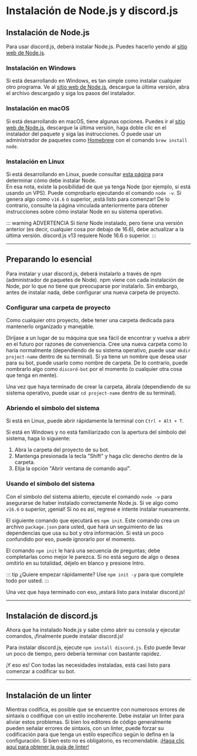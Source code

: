 # Instalación de Node.js y discord.js

## Instalación de Node.js

Para usar discord.js, deberá instalar Node.js. Puedes hacerlo yendo al [sitio web de Node.js](https://nodejs.org/).

### Instalación en Windows

Si está desarrollando en Windows, es tan simple como instalar cualquier otro programa. Ve al [sitio web de Node.js](https://nodejs.org/), descargue la última versión, abra el archivo descargado y siga los pasos del instalador.

### Instalación en macOS

Si está desarrollando en macOS, tiene algunas opciones. Puedes ir al [sitio web de Node.js](https://nodejs.org/), descargue la última versión, haga doble clic en el instalador del paquete y siga las instrucciones. O puede usar un administrador de paquetes como [Homebrew](https://brew.sh/) con el comando `brew install node`.

### Instalación en Linux

Si está desarrollando en Linux, puede consultar [esta página](https://nodejs.org/en/download/package-manager/) para determinar cómo debe instalar Node.<br />En esa nota, existe la posibilidad de que ya tenga Node \(por ejemplo, si está usando un VPS\). Puede comprobarlo ejecutando el comando `node -v`. Si genera algo como `v16.6` o superior, ¡está listo para comenzar! De lo contrario, consulte la página vinculada anteriormente para obtener instrucciones sobre cómo instalar Node en su sistema operativo.

::: warning ADVERTENCIA
Si _tiene_ Node instalado, pero tiene una versión anterior \(es decir, cualquier cosa por debajo de 16.6\), debe actualizar a la última versión. discord.js v13 requiere Node 16.6 o superior.
:::

---

## Preparando lo esencial

Para instalar y usar discord.js, deberá instalarlo a través de npm \(administrador de paquetes de Node\). npm viene con cada instalación de Node, por lo que no tiene que preocuparse por instalarlo. Sin embargo, antes de instalar nada, debe configurar una nueva carpeta de proyecto.

### Configurar una carpeta de proyecto

Como cualquier otro proyecto, debe tener una carpeta dedicada para mantenerlo organizado y manejable.

Diríjase a un lugar de su máquina que sea fácil de encontrar y vuelva a abrir en el futuro por razones de conveniencia. Cree una nueva carpeta como lo haría normalmente (dependiendo de su sistema operativo, puede usar `mkdir project-name` dentro de su terminal).  Si ya tiene un nombre que desea usar para su bot, puede usarlo como nombre de carpeta. De lo contrario, puede nombrarlo algo como `discord-bot` por el momento \(o cualquier otra cosa que tenga en mente\).

Una vez que haya terminado de crear la carpeta, ábrala (dependiendo de su sistema operativo, puede usar `cd project-name` dentro de su terminal).

### Abriendo el símbolo del sistema

Si está en Linux, puede abrir rápidamente la terminal con `Ctrl + Alt + T`.

Si está en Windows y no está familiarizado con la apertura del símbolo del sistema, haga lo siguiente:

1. Abra la carpeta del proyecto de su bot.
2. Mantenga presionada la tecla "Shift" y haga clic derecho dentro de la carpeta.
3. Elija la opción "Abrir ventana de comando aquí".

### Usando el símbolo del sistema

Con el símbolo del sistema abierto, ejecute el comando `node -v` para asegurarse de haber instalado correctamente Node.js. Si ve algo como `v16.6` o superior, ¡genial! Si no es así, regrese e intente instalar nuevamente.

El siguiente comando que ejecutará es `npm init`. Este comando crea un archivo `package.json` para usted, que hará un seguimiento de las dependencias que usa su bot y otra información. Si está un poco confundido por eso, puede ignorarlo por el momento.

El comando `npm init` le hará una secuencia de preguntas; debe completarlas como mejor le parezca. Si no está seguro de algo o desea omitirlo en su totalidad, déjelo en blanco y presione Intro.

::: tip
¿Quiere empezar rápidamente? Use `npm init -y` para que complete todo por usted.
:::

Una vez que haya terminado con eso, ¡estará listo para instalar discord.js!

---

## Instalación de discord.js

Ahora que ha instalado Node.js y sabe cómo abrir su consola y ejecutar comandos, ¡finalmente puede instalar discord.js!

Para instalar discord.js, ejecute `npm install discord.js`. Esto puede llevar un poco de tiempo, pero debería terminar con bastante rapidez.

¡Y eso es! Con todas las necesidades instaladas, está casi listo para comenzar a codificar su bot.

---

## Instalación de un linter

Mientras codifica, es posible que se encuentre con numerosos errores de sintaxis o codifique con un estilo incoherente. Debe instalar un linter para aliviar estos problemas. Si bien los editores de código generalmente pueden señalar errores de sintaxis, con un linter, puede forzar su codificación para que tenga un estilo específico según lo defina en la configuración. Si bien esto no es obligatorio, es recomendable. [¡Haga clic aquí para obtener la guía de linter!](/preparations/setting-up-a-linter.md)
